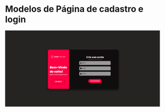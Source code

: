 # Modelos de Página de cadastro e login

<img src="https://github.com/christianmesaque/telas-de-cadastro-login/blob/53045fcc11245cfa1b5faea4d6365cc40851f88c/assets/login-cadastro.gif">
